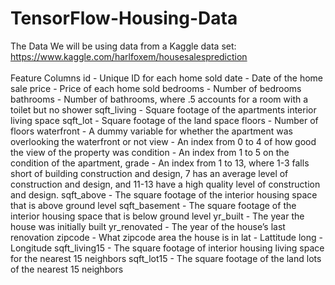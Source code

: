 # TensorFlow-Housing-Data
The Data We will be using data from a Kaggle data set:  https://www.kaggle.com/harlfoxem/housesalesprediction<br></br>
Feature Columns  id - Unique ID for each home sold date - Date of the home sale price - Price of each home sold bedrooms - Number of bedrooms bathrooms - Number of bathrooms, where .5 accounts for a room with a toilet but no shower sqft_living - Square footage of the apartments interior living space sqft_lot - Square footage of the land space floors - Number of floors waterfront - A dummy variable for whether the apartment was overlooking the waterfront or not view - An index from 0 to 4 of how good the view of the property was condition - An index from 1 to 5 on the condition of the apartment, grade - An index from 1 to 13, where 1-3 falls short of building construction and design, 7 has an average level of construction and design, and 11-13 have a high quality level of construction and design. sqft_above - The square footage of the interior housing space that is above ground level sqft_basement - The square footage of the interior housing space that is below ground level yr_built - The year the house was initially built yr_renovated - The year of the house’s last renovation zipcode - What zipcode area the house is in lat - Lattitude long - Longitude sqft_living15 - The square footage of interior housing living space for the nearest 15 neighbors sqft_lot15 - The square footage of the land lots of the nearest 15 neighbors

